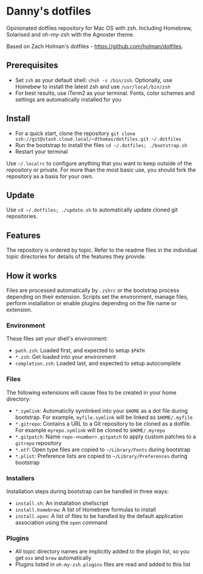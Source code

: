 # Danny's dotfiles #

Opinionated dotfiles repository for Mac OS with zsh. Including Homebrew, Solarised and oh-my-zsh with the Agnoster theme.

Based on Zach Holman's dotfiles - https://github.com/holman/dotfiles.

## Prerequisites ##

- Set `zsh` as your default shell: `chsh -s /bin/zsh`. Optionally, use Homebew to install the latest zsh and use `/usr/local/bin/zsh`
- For best results, use iTerm2 as your terminal. Fonts, color schemes and settings are automatically installed for you

## Install ##

- For a quick start, clone the repository `git clone ssh://git@stash.cloud.local/~dthomas/dotfiles.git ~/.dotfiles`
- Run the bootstrap to install the files `cd ~/.dotfiles; ./bootstrap.sh`
- Restart your terminal

Use `~/.localrc` to configure anything that you want to keep outside of the repository or private. For more than the most basic use, you should fork the repository as a basis for your own.

## Update ##

Use `cd ~/.dotfiles; ./update.sh` to automatically update cloned git repositories.

## Features ##

The repository is ordered by topic. Refer to the readme files in the individual topic directories for details of the features they provide.

## How it works ##

Files are processed automatically by `.zshrc` or the bootstrap process depending on their extension. Scripts set the environment, manage files, perform installation or enable plugins depending on the file name or extension.

### Environment ###

These files set your shell's environment:

- `path.zsh`: Loaded first, and expected to setup `$PATH`
- `*.zsh`: Get loaded into your environment
- `completion.zsh`: Loaded last, and expected to setup autocomplete

### Files ###

The following extensions will cause files to be created in your home directory:

- `*.symlink`: Automaticlly symlinked into your `$HOME` as a dot file during bootstrap. For example, `myfile.symlink` will be linked as `$HOME/.myfile`
- `*.gitrepo`: Contains a URL to a Git repository to be cloned as a dotfile. For example `myrepo.symlink` will be cloned to `$HOME/.myrepo`
- `*.gitpatch`: Name `repo-<number>.gitpatch` to apply custom patches to a `gitrepo` repository
- `*.otf`: Open type files are copied to `~/Library/Fonts` during bootstrap
- `*.plist`: Preference lists are copied to `~/Library/Preferences` during bootstrap

### Installers ###

Installation steps during bootstrap can be handled in three ways:

- `install.sh`: An installation shellscript
- `install.homebrew`: A list of Homebrew formulas to install
- `install.open`: A list of files to be handled by the default application association using the `open` command

### Plugins ###

- All topic directory names are implicitly added to the plugin list, so you get `osx` and `brew` automatically
- Plugins listed in `oh-my-zsh.plugins` files are read and added to this list
